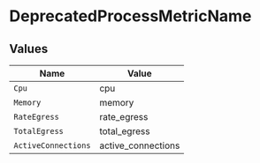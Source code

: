 # DeprecatedProcessMetricName


## Values

| Name                | Value               |
| ------------------- | ------------------- |
| `Cpu`               | cpu                 |
| `Memory`            | memory              |
| `RateEgress`        | rate_egress         |
| `TotalEgress`       | total_egress        |
| `ActiveConnections` | active_connections  |